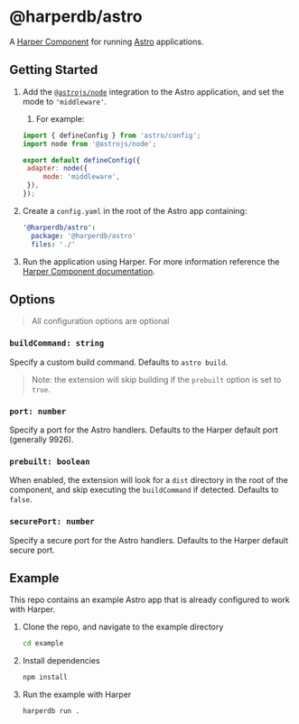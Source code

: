 # @harperdb/astro

A [Harper Component](https://docs.harperdb.io/docs/developers/components) for running [Astro](https://astro.build/) applications.

## Getting Started

1. Add the [`@astrojs/node`](https://docs.astro.build/en/guides/integrations-guide/node/) integration to the Astro application, and set the mode to `'middleware'`.

   1. For example:

   ```js
   import { defineConfig } from 'astro/config';
   import node from '@astrojs/node';

   export default defineConfig({
   	adapter: node({
   		mode: 'middleware',
   	}),
   });
   ```

2. Create a `config.yaml` in the root of the Astro app containing:
   ```yaml
   '@harperdb/astro':
     package: '@harperdb/astro'
     files: './'
   ```
3. Run the application using Harper. For more information reference the [Harper Component documentation](https://docs.harperdb.io/docs/developers/components).

## Options

> All configuration options are optional

### `buildCommand: string`

Specify a custom build command. Defaults to `astro build`.

> Note: the extension will skip building if the `prebuilt` option is set to `true`.

### `port: number`

Specify a port for the Astro handlers. Defaults to the Harper default port (generally 9926).

### `prebuilt: boolean`

When enabled, the extension will look for a `dist` directory in the root of the component, and skip executing the `buildCommand` if detected. Defaults to `false`.

### `securePort: number`

Specify a secure port for the Astro handlers. Defaults to the Harper default secure port.

## Example

This repo contains an example Astro app that is already configured to work with Harper.

1. Clone the repo, and navigate to the example directory
   ```sh
   cd example
   ```
2. Install dependencies
   ```sh
   npm install
   ```
3. Run the example with Harper
   ```sh
   harperdb run .
   ```

